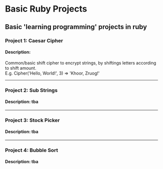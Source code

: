# Basic Ruby Projects
## Basic 'learning programming' projects in ruby


### Project 1: Caesar Cipher
#### Description:
Common/basic shift cipher to encrypt strings, by shiftings letters according to shift amount.
<br>
E.g. Cipher('Hello, World!', 3) => 'Khoor, Zruog!'

---

### Project 2: Sub Strings
#### Description: tba

---

### Project 3: Stock Picker
#### Description: tba

---

### Project 4: Bubble Sort
#### Description: tba

